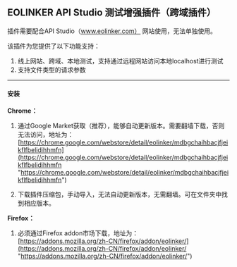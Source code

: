 ## EOLINKER API Studio 测试增强插件（跨域插件）
插件需要配合API Studio（www.eolinker.com）
网站使用，无法单独使用。

该插件为您提供了以下功能支持：
1. 线上网站、跨域、本地测试，支持通过远程网站访问本地localhost进行测试
2. 支持文件类型的请求参数

---

#### 安装

**Chrome：**
1. 通过Google Market获取（推荐），能够自动更新版本。需要翻墙下载，否则无法访问，地址为：
	[https://chrome.google.com/webstore/detail/eolinker/mdbgchaihbacjfjeikflfbelidihhmfn](https://chrome.google.com/webstore/detail/eolinker/mdbgchaihbacjfjeikflfbelidihhmfn "https://chrome.google.com/webstore/detail/eolinker/mdbgchaihbacjfjeikflfbelidihhmfn")
	
2. 下载插件压缩包，手动导入，无法自动更新版本，无需翻墙。可在文件夹中找到相应版本。

**Firefox：**
1. 必须通过Firefox addon市场下载，地址为：
[https://addons.mozilla.org/zh-CN/firefox/addon/eolinker/](https://addons.mozilla.org/zh-CN/firefox/addon/eolinker/ "https://addons.mozilla.org/zh-CN/firefox/addon/eolinker/")
